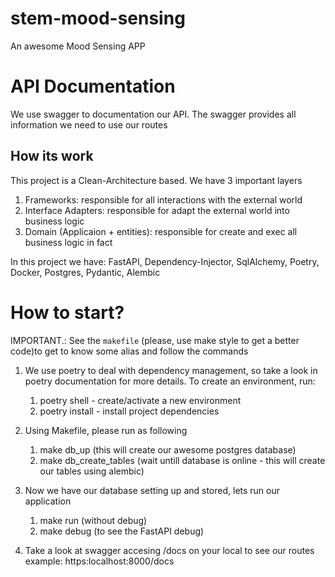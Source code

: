 # stem-mood-sensing

An awesome Mood Sensing APP

# API Documentation
We use swagger to documentation our API. The swagger provides all information we need to use our routes

## How its work
This project is a Clean-Architecture based. We have 3 important layers
1. Frameworks: responsible for all interactions with the external world
2. Interface Adapters: responsible for adapt the external world into business logic
3. Domain (Applicaion + entities): responsible for create and exec all business logic in fact

In this project we have: FastAPI, Dependency-Injector, SqlAlchemy, Poetry, Docker, Postgres, Pydantic, Alembic

# How to start?

IMPORTANT.: See the `makefile` (please, use make style to get a better code)to get to know some alias and follow the commands

1. We use poetry to deal with dependency management, so take a look in poetry documentation for more details. To create an environment, run:
    1. poetry shell - create/activate a new environment
    2. poetry install - install project dependencies

2. Using Makefile, please run as following
    1. make db_up (this will create our awesome postgres database)
    2. make db_create_tables (wait untill database is online - this will create our tables using alembic)

3. Now we have our database setting up and stored, lets run our application
    1. make run (without debug)
    2. make debug (to see the FastAPI debug)

4. Take a look at swagger accesing /docs on your local to see our routes
    example: https:localhost:8000/docs
